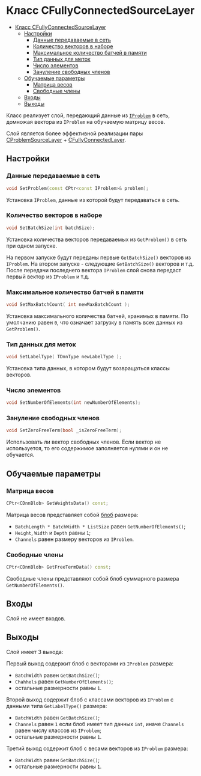 # Класс CFullyConnectedSourceLayer

<!-- TOC -->

- [Класс CFullyConnectedSourceLayer](#класс-cfullyconnectedsourcelayer)
    - [Настройки](#настройки)
        - [Данные передаваемые в сеть](#данные-передаваемые-в-сеть)
        - [Количество векторов в наборе](#количество-векторов-в-наборе)
        - [Максимальное количество батчей в памяти](#максимальное-количество-батчей-в-памяти)
        - [Тип данных для меток](#тип-данных-для-меток)
        - [Число элементов](#число-элементов)
        - [Зануление свободных членов](#зануление-свободных-членов)
    - [Обучаемые параметры](#обучаемые-параметры)
        - [Матрица весов](#матрица-весов)
        - [Свободные члены](#свободные-члены)
    - [Входы](#входы)
    - [Выходы](#выходы)

<!-- /TOC -->

Класс реализует слой, передающий данные из [`IProblem`](../../ClassificationAndRegression/Problems.md) в сеть, домножая вектора из `IProblem` на обучаемую матрицу весов.

Слой является более эффективной реализации пары [CProblemSourceLayer](ProblemSourceLayer.md) + [CFullyConnectedLayer](../FullyConnectedLayer.md).

## Настройки

### Данные передаваемые в сеть

```c++
void SetProblem(const CPtr<const IProblem>& problem);
```

Установка `IProblem`, данные из которой будут передаваться в сеть.

### Количество векторов в наборе

```c++
void SetBatchSize(int batchSize);
```

Установка количества векторов передаваемых из `GetProblem()` в сеть при одном запуске.

На первом запуске будут переданы первые `GetBatchSize()` векторов из `IProblem`. На втором запуске - следующие `GetBatchSize()` векторов и т.д.
После передачи последнего вектора `IProblem` слой снова передаст первый вектор из `IProblem` и т.д.

### Максимальное количество батчей в памяти

```c++
void SetMaxBatchCount( int newMaxBatchCount );
```

Установка максимального количества батчей, хранимых в памяти. По умолчанию равен `0`, что означает загрузку в память всех данных из `GetProblem()`.

### Тип данных для меток

```c++
void SetLabelType( TDnnType newLabelType );
```

Установка типа данных, в котором будут возвращаться классы векторов.

### Число элементов

```c++
void SetNumberOfElements(int newNumberOfElements);
```

### Зануление свободных членов

```c++
void SetZeroFreeTerm(bool _isZeroFreeTerm);
```

Использовать ли вектор свободных членов. Если вектор не используется, то его содержимое заполняется нулями и он не обучается.

## Обучаемые параметры

### Матрица весов

```c++
CPtr<CDnnBlob> GetWeightsData() const;
```

Матрица весов представляет собой [блоб](../DnnBlob.md) размера:

- `BatchLength * BatchWidth * ListSize` равен `GetNumberOfElements()`;
- `Height`, `Width` и `Depth` равны `1`;
- `Channels` равен размеру векторов из `IProblem`.

### Свободные члены

```c++
CPtr<CDnnBlob> GetFreeTermData() const;
```

Свободные члены представляют собой блоб суммарного размера `GetNumberOfElements()`.

## Входы

Слой не имеет входов.

## Выходы

Слой имеет 3 выхода:

Первый выход содержит блоб с векторами из `IProblem` размера:

- `BatchWidth` равен `GetBatchSize()`;
- `Chahhels` равен `GetNumberOfElements()`;
- остальные размерности равны `1`.

Второй выход содержит блоб с классами векторов из `IProblem` с данными типа `GetLabelType()` размера:

- `BatchWidth` равен `GetBatchSize()`;
- `Channels` равен `1` если блоб имеет тип данных `int`, иначе `Channels` равен числу классов из `IProblem`;
- остальные размерности равны `1`.

Третий выход содержит блоб с весами векторов из `IProblem` размера:

- `BatchWidth` равен `GetBatchSize()`;
- остальные размерности равны `1`.
